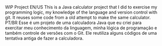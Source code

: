 WIP Project
EN/US This is a Java calculator project that I did to exercise my programming logic, my knowledge of the language and version control with git. It reuses some code from a old attempt to make the same calculator.
PT/BR Esse é um projeto de uma calculadora Java que eu criei para exercitar meu conhecimento da linguagem, minha lógica de programação e também controle de versões com o Git. Ele reutiliza alguns códigos de uma tentativa antiga de fazer a calculadora.
